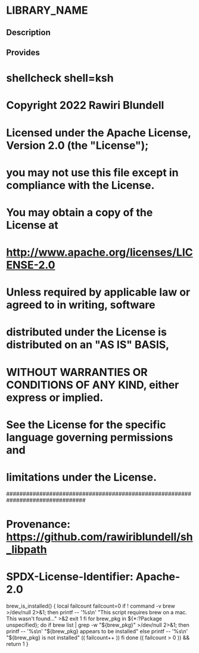 # LIBRARY_NAME

## Description

## Provides
# shellcheck shell=ksh

# Copyright 2022 Rawiri Blundell
#
# Licensed under the Apache License, Version 2.0 (the "License");
# you may not use this file except in compliance with the License.
# You may obtain a copy of the License at
#
#     http://www.apache.org/licenses/LICENSE-2.0
#
# Unless required by applicable law or agreed to in writing, software
# distributed under the License is distributed on an "AS IS" BASIS,
# WITHOUT WARRANTIES OR CONDITIONS OF ANY KIND, either express or implied.
# See the License for the specific language governing permissions and
# limitations under the License.
################################################################################
# Provenance: https://github.com/rawiriblundell/sh_libpath
# SPDX-License-Identifier: Apache-2.0

brew_is_installed() {
  local failcount
  failcount=0
  if ! command -v brew >/dev/null 2>&1; then
    printf -- '%s\n' "This script requires brew on a mac.  This wasn't found..." >&2
    exit 1
  fi
  for brew_pkg in ${*:?Package unspecified}; do
    if brew list | grep -w "${brew_pkg}" >/dev/null 2>&1; then
      printf -- '%s\n' "${brew_pkg} appears to be installed"
    else
      printf -- '%s\n' "${brew_pkg} is not installed"
      (( failcount++ ))
    fi
  done
  (( failcount > 0 )) && return 1
}
